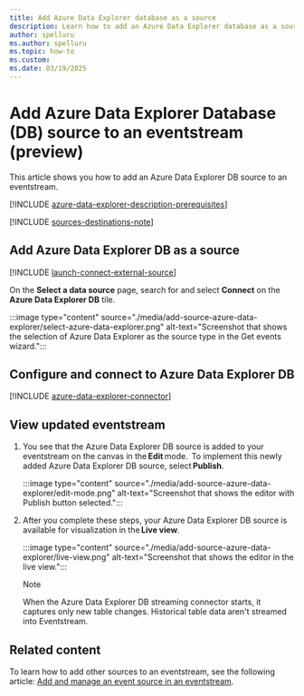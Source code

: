 ```yaml
---
title: Add Azure Data Explorer database as a source
description: Learn how to add an Azure Data Explorer database as a source to a Microsoft Fabric eventstream.
author: spelluru
ms.author: spelluru
ms.topic: how-to
ms.custom:
ms.date: 03/19/2025
---
```


# Add Azure Data Explorer Database (DB) source to an eventstream (preview)   
This article shows you how to add an Azure Data Explorer DB source to an eventstream.  

[!INCLUDE [azure-data-explorer-description-prerequisites](./includes/azure-data-explorer-description-prerequisites.md)]

[!INCLUDE [sources-destinations-note](./includes/sources-destinations-note.md)]

## Add Azure Data Explorer DB as a source   
[!INCLUDE [launch-connect-external-source](./includes/launch-connect-external-source.md)]

On the **Select a data source** page, search for and select **Connect** on the **Azure Data Explorer DB** tile.

:::image type="content" source="./media/add-source-azure-data-explorer/select-azure-data-explorer.png" alt-text="Screenshot that shows the selection of Azure Data Explorer as the source type in the Get events wizard.":::

## Configure and connect to Azure Data Explorer DB
[!INCLUDE [azure-data-explorer-connector](./includes/azure-data-explorer-connector.md)]

## View updated eventstream

1. You see that the Azure Data Explorer DB source is added to your eventstream on the canvas in the **Edit** mode.  To implement this newly added Azure Data Explorer DB source, select **Publish**.  

    :::image type="content" source="./media/add-source-azure-data-explorer/edit-mode.png" alt-text="Screenshot that shows the editor with Publish button selected.":::
1. After you complete these steps, your Azure Data Explorer DB source is available for visualization in the **Live view**.  

    :::image type="content" source="./media/add-source-azure-data-explorer/live-view.png" alt-text="Screenshot that shows the editor in the live view.":::

    > [!NOTE] 
    > When the Azure Data Explorer DB streaming connector starts, it captures only new table changes. Historical table data aren't streamed into Eventstream. 

## Related content
To learn how to add other sources to an eventstream, see the following article: [Add and manage an event source in an eventstream](add-manage-eventstream-sources.md).
